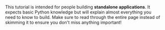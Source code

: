 This tutorial is intended for people building **standalone applications**. It expects basic Python knowledge but will 
explain almost everything you need to know to build. Make sure to read through the entire page instead of skimming it to
ensure you don't miss anything important!  